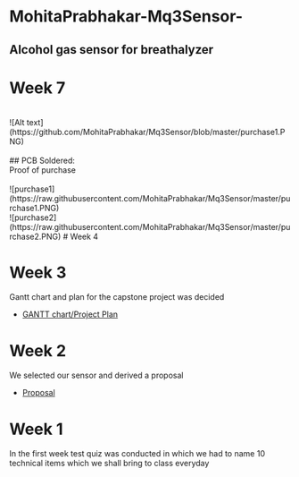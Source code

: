
# MohitaPrabhakar-Mq3Sensor-
## Alcohol gas sensor for breathalyzer

# Week 7
>
<br>
![Alt text](https://github.com/MohitaPrabhakar/Mq3Sensor/blob/master/purchase1.PNG)<br>
<br>
## PCB Soldered:
<br>
Proof of purchase<br><br>
![purchase1] (https://raw.githubusercontent.com/MohitaPrabhakar/Mq3Sensor/master/purchase1.PNG)     <br>
![purchase2] (https://raw.githubusercontent.com/MohitaPrabhakar/Mq3Sensor/master/purchase2.PNG)
# Week 4


# Week 3
Gantt chart and plan for the capstone project was decided <br>
-   [GANTT chart/Project Plan](https://github.com/MohitaPrabhakar/Mq3Sensor/blob/master/ganttchart.PNG)

# Week 2
We selected our sensor and derived a proposal<br>
-   [Proposal](https://github.com/MohitaPrabhakar/Mq3Sensor/blob/master/Capture.PNG)
# Week 1
In the first week test quiz was conducted in which we had to name 10 technical items which we shall bring to class everyday
